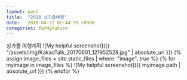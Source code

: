 ```yaml
---
layout: post
title:  "2018 싱가폴여행"
date:   2018-04-21 02:44:59 +0900
categories: forMyFuture
---
```


싱가폴 여행계획
![My helpful screenshot]({{ "/assets/img/KakaoTalk_20170601_121952528.jpg" | absolute_url }})
{% assign image_files = site.static_files | where: "image", true %}
{% for myimage in image_files %}
  ![My helpful screenshot]({{ myimage.path | absolute_url }})
{% endfor %}
